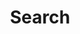 ---
title: Search
page_title: FileManager Search
description: Search in the FileManager for Blazor.
slug: filemanager-search
tags: telerik,blazor,filemanager,search
published: True
position: 11
---